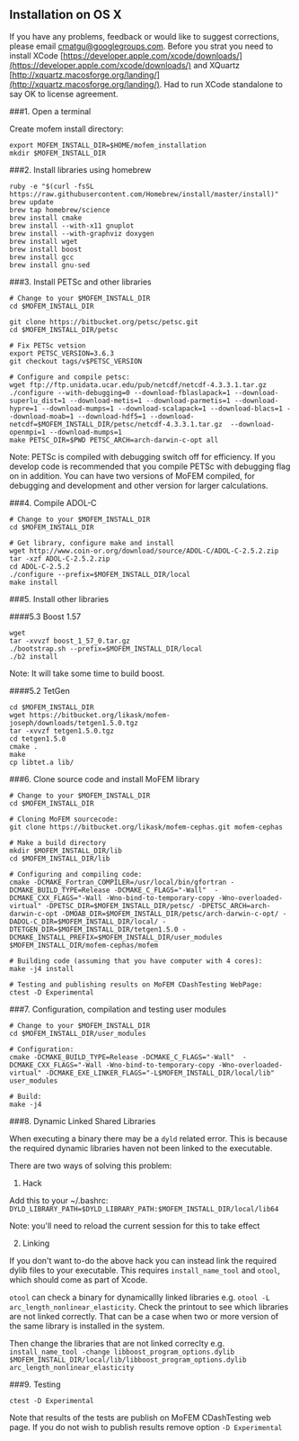 ## Installation on OS X ##

If you have any problems, feedback or would like to suggest corrections,
please email [cmatgu@googlegroups.com](mailto:cmatgu@googlegroups.com).
Before you strat you need to install
XCode [https://developer.apple.com/xcode/downloads/](https://developer.apple.com/xcode/downloads/)
and XQuartz
[http://xquartz.macosforge.org/landing/](http://xquartz.macosforge.org/landing/).
Had to run XCode standalone to say OK to license agreement.

###1. Open a terminal

Create mofem install directory:
~~~~~~
export MOFEM_INSTALL_DIR=$HOME/mofem_installation
mkdir $MOFEM_INSTALL_DIR
~~~~~~

###2. Install libraries using homebrew

~~~~~~
ruby -e "$(curl -fsSL https://raw.githubusercontent.com/Homebrew/install/master/install)"
brew update
brew tap homebrew/science
brew install cmake
brew install --with-x11 gnuplot
brew install --with-graphviz doxygen
brew install wget
brew install boost
brew install gcc
brew install gnu-sed
~~~~~~

###3. Install PETSc and other libraries

~~~~~~
# Change to your $MOFEM_INSTALL_DIR
cd $MOFEM_INSTALL_DIR

git clone https://bitbucket.org/petsc/petsc.git
cd $MOFEM_INSTALL_DIR/petsc

# Fix PETSc vetsion
export PETSC_VERSION=3.6.3
git checkout tags/v$PETSC_VERSION

# Configure and compile petsc:
wget ftp://ftp.unidata.ucar.edu/pub/netcdf/netcdf-4.3.3.1.tar.gz
./configure --with-debugging=0 --download-fblaslapack=1 --download-superlu_dist=1 --download-metis=1 --download-parmetis=1 --download-hypre=1 --download-mumps=1 --download-scalapack=1 --download-blacs=1 --download-moab=1 --download-hdf5=1 --download-netcdf=$MOFEM_INSTALL_DIR/petsc/netcdf-4.3.3.1.tar.gz  --download-openmpi=1 --download-mumps=1
make PETSC_DIR=$PWD PETSC_ARCH=arch-darwin-c-opt all
~~~~~~

Note: PETSc is compiled with debugging switch off for efficiency. If you
develop code is recommended that you compile PETSc with debugging flag on in
addition. You can have two versions of MoFEM compiled, for debugging and
development and other version for larger calculations.

###4. Compile ADOL-C

~~~~~~
# Change to your $MOFEM_INSTALL_DIR
cd $MOFEM_INSTALL_DIR

# Get library, configure make and install
wget http://www.coin-or.org/download/source/ADOL-C/ADOL-C-2.5.2.zip
tar -xzf ADOL-C-2.5.2.zip
cd ADOL-C-2.5.2
./configure --prefix=$MOFEM_INSTALL_DIR/local
make install
~~~~~~

###5. Install other libraries

####5.3 Boost 1.57

~~~~~~
wget
tar -xvvzf boost_1_57_0.tar.gz
./bootstrap.sh --prefix=$MOFEM_INSTALL_DIR/local
./b2 install
~~~~~~

Note: It will take some time to build boost.

####5.2 TetGen

~~~~~~
cd $MOFEM_INSTALL_DIR
wget https://bitbucket.org/likask/mofem-joseph/downloads/tetgen1.5.0.tgz
tar -xvvzf tetgen1.5.0.tgz
cd tetgen1.5.0
cmake .
make
cp libtet.a lib/
~~~~~~

###6. Clone source code and install MoFEM library

~~~~~~
# Change to your $MOFEM_INSTALL_DIR
cd $MOFEM_INSTALL_DIR

# Cloning MoFEM sourcecode:
git clone https://bitbucket.org/likask/mofem-cephas.git mofem-cephas

# Make a build directory
mkdir $MOFEM_INSTALL_DIR/lib
cd $MOFEM_INSTALL_DIR/lib

# Configuring and compiling code:
cmake -DCMAKE_Fortran_COMPILER=/usr/local/bin/gfortran -DCMAKE_BUILD_TYPE=Release -DCMAKE_C_FLAGS="-Wall"  -DCMAKE_CXX_FLAGS="-Wall -Wno-bind-to-temporary-copy -Wno-overloaded-virtual" -DPETSC_DIR=$MOFEM_INSTALL_DIR/petsc/ -DPETSC_ARCH=arch-darwin-c-opt -DMOAB_DIR=$MOFEM_INSTALL_DIR/petsc/arch-darwin-c-opt/ -DADOL-C_DIR=$MOFEM_INSTALL_DIR/local/ -DTETGEN_DIR=$MOFEM_INSTALL_DIR/tetgen1.5.0 -DCMAKE_INSTALL_PREFIX=$MOFEM_INSTALL_DIR/user_modules $MOFEM_INSTALL_DIR/mofem-cephas/mofem

# Building code (assuming that you have computer with 4 cores):
make -j4 install

# Testing and publishing results on MoFEM CDashTesting WebPage:
ctest -D Experimental
~~~~~~

###7. Configuration, compilation and testing user modules

~~~~~~
# Change to your $MOFEM_INSTALL_DIR
cd $MOFEM_INSTALL_DIR/user_modules

# Configuration:
cmake -DCMAKE_BUILD_TYPE=Release -DCMAKE_C_FLAGS="-Wall"  -DCMAKE_CXX_FLAGS="-Wall -Wno-bind-to-temporary-copy -Wno-overloaded-virtual" -DCMAKE_EXE_LINKER_FLAGS="-L$MOFEM_INSTALL_DIR/local/lib" user_modules

# Build:
make -j4
~~~~~~

###8. Dynamic Linked Shared Libraries

When executing a binary there may be a `dyld` related error. This is because the required dynamic libraries haven not been linked to the executable.

There are two ways of solving this problem:

1. Hack

  Add this to your ~/.bashrc: `DYLD_LIBRARY_PATH=$DYLD_LIBRARY_PATH:$MOFEM_INSTALL_DIR/local/lib64`

  Note: you'll need to reload the current session for this to take effect

2. Linking

  If you don't want to-do the above hack you can instead link the required dylib files to your executable. This requires `install_name_tool` and `otool`, which should come as part of Xcode.

  `otool` can check a binary for dynamicallly linked libraries e.g. `otool -L arc_length_nonlinear_elasticity`. Check the printout to see which libraries are not linked correctly. That can be a case when two or more version of the same library is installed
  in the system.

  Then change the libraries that are not linked correclty e.g. `install_name_tool -change libboost_program_options.dylib $MOFEM_INSTALL_DIR/local/lib/libboost_program_options.dylib arc_length_nonlinear_elasticity`

###9. Testing

~~~~~~
ctest -D Experimental
~~~~~~

Note that results of the tests are publish on MoFEM CDashTesting web page. If you do not wish to publish results remove option ``-D Experimental``
